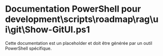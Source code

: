 # Documentation PowerShell pour development\scripts\roadmap\rag\ui\git\Show-GitUI.ps1

Cette documentation est un placeholder et doit être générée par un outil PowerShell spécifique.
